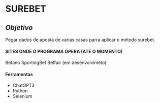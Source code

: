 # SUREBET

## *Objetivo*
Pegar dados de aposta de varias casas parra aplicar o método surebet.

#### SITES ONDE O PROGRAMA OPERA (ATÉ O MOMENTO)
Betano
SportingBet
Betfair (em desenvolvimeto)

#### Ferramentas
- ChatGPT3
- Python
- Selenium  
